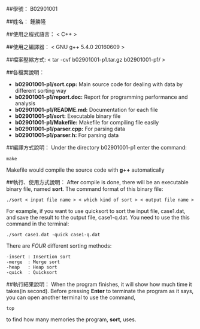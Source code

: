 ##學號：
B02901001

##姓名：
鍾勝隆

##使用之程式語言：
< C++ >

##使用之編譯器：
< GNU g++ 5.4.0 20160609 >

##檔案壓縮方式: 
< tar -cvf b02901001-p1.tar.gz b02901001-p1/ >

##各檔案說明：    
*   **b02901001-p1/sort.cpp:** Main source code for dealing with data by different sorting way
*   **b02901001-p1/report.doc:** Report for programming performance and analysis
*   **b02901001-p1/README.md:** Documentation for each file
*   **b02901001-p1/sort:** Executable binary file
*   **b02901001-p1/Makefile:** Makefile for compiling file easily
*   **b02901001-p1/parser.cpp:** For parsing data
*   **b02901001-p1/parser.h:**  For parsing data

##編譯方式說明：
Under the directory b02901001-p1 enter the command:

    make

Makefile would compile the source code with **g++** automatically

##執行、使用方式說明：
After compile is done, there will be an executable binary file, named **sort**.
The command format of this binary file:

    ./sort < input file name > < which kind of sort > < output file name >

For example, if you want to use quicksort to sort the input file, case1.dat,
and save the result to the output file, case1-q.dat. You need to use the this
command in the terminal:

    ./sort case1.dat -quick case1-q.dat

There are *FOUR* different sorting methods:
    
    -insert : Insertion sort
    -merge  : Merge sort
    -heap   : Heap sort
    -quick  : Quicksort

##執行結果說明：
When the program finishes, it will show how much time it takes(in second).
Before pressing **Enter** to terminate the program as it says, you can open
another terminal to use the command,
    
    top

to find how many memories the program, **sort**, uses.
